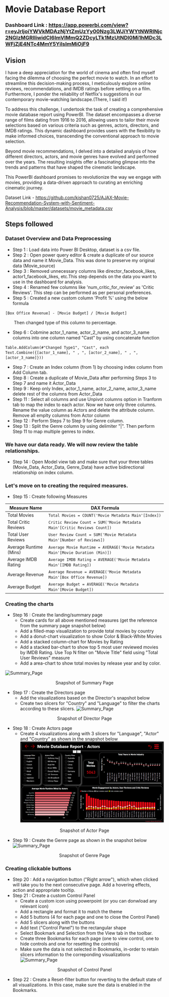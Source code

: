 
# Movie Database Report

### Dashboard Link : https://app.powerbi.com/view?r=eyJrIjoiYWVkMDAzNjYtZmUzYy00Nzg3LWJiYWYtNWRlNjc2NGIzMGRlIiwidCI6ImVlMmQ2ZDcyLTk1MzUtNDI0Mi1hMDc3LWFjZjE4NTc4MmY5YiIsImMiOjF9

## Vision


I have a deep appreciation for the world of cinema and often find myself facing the dilemma of choosing the perfect movie to watch. In an effort to streamline this decision-making process, I meticulously explore online reviews, recommendations, and IMDB ratings before settling on a film. Furthermore, I ponder the reliability of Netflix's suggestions in our contemporary movie-watching landscape.(There, I said it!)

To address this challenge, I undertook the task of creating a comprehensive movie database report using PowerBI. The dataset encompasses a diverse range of films dating from 1916 to 2016, allowing users to tailor their movie selections based on various criteria such as genres, actors, directors, and IMDB ratings. This dynamic dashboard provides users with the flexibility to make informed choices, transcending the conventional approach to movie selection.

Beyond movie recommendations, I delved into a detailed analysis of how different directors, actors, and movie genres have evolved and performed over the years. The resulting insights offer a fascinating glimpse into the trends and patterns that have shaped the cinematic landscape.

This PowerBI dashboard promises to revolutionize the way we engage with movies, providing a data-driven approach to curating an enriching cinematic journey.


Dataset Link - https://github.com/kishan0725/AJAX-Movie-Recommendation-System-with-Sentiment-Analysis/blob/master/datasets/movie_metadata.csv



## Steps followed 

### Dataset Overview and Data Preprocessing

- Step 1 : Load data into Power BI Desktop, dataset is a csv file.
- Step 2 : Open power query editor & create a duplicate of our source data and name it Movie_Data. This was done to preserve my original data (Movie_source)
- Step 3 : Removed unnecessary columns like director_facebook_likes, actor1_facebook_likes, etc.This step depends on the data you want to use in the dashboard for analysis.
- Step 4 : Renamed few columns like 'num_critic_for_review' as 'Critic Reviews'. This step can be performed as per personal preferences.
- Step 5 : Created a new custom column 'Profit %' using the below formula
```
[Box Office Revenue] - [Movie Budget] / [Movie Budget]
```
&nbsp;&nbsp;&nbsp;&nbsp;&nbsp;&nbsp; Then changed type of this column to percentage. 

- Step 6 : Cobmine actor_1_name, actor_2_name, and actor_3_name columns into one column named "Cast" by using concatenate function

```
Table.AddColumn(#"Changed Type1", "Cast", each Text.Combine({[actor_1_name], " , ", [actor_2_name], " , ", [actor_3_name]}))
```

- Step 7 : Create an Index column (from 1) by choosing index column from Add Column tab. 
- Step 8 : Create a duplicate of Movie_Data after performing Steps 3 to Step 7 and name it Actor_Data
- Step 9 : Keep only Index, actor_1_name, actor_2_name, actor_3_name delete rest of the columns from Actor_Data
- Step 11 : Select all columns and use Unpivot columns option in Tranform tab to map the index to each actor. Now we have only three columns. Rename the value column as Actors and delete the attribute column. Remove all emplty columns from Actor column
- Step 12 : Perform Steps 7 to Step 9 for Genre column.
- Step 13 : Split the Genre column by using delimiter "|". Then perform Step 11 to map multiple genres to index.

### We have our data ready. We will now review the table relationships. 

- Step 14 : Open Model view tab and make sure that your three tables (Movie_Data, Actor_Data, Genre_Data) have active bidirectional relationship on index column.

### Let's move on to creating the required measures. 

- Step 15 : Create following Measures

| Measure Name | DAX Formula |
| --------     | -------     |
| Total Movies      | ```Total Movies = COUNT('Movie Metadata Main'[Index])```        |
| Total Critic Reviews     | ```Critic Review Count = SUM('Movie Metadata Main'[Critic Reviews Count]) ```         |
| Total User Reviews     | ```User Review Count = SUM('Movie Metadata Main'[Number of Reviews])```         |
| Average Runtime (Mins)        | ```Average Movie Runtime = AVERAGE('Movie Metadata Main'[Movie Duration (Min)]) ```       |
| Average IMDB Rating        | ```Average IMDB Rating = AVERAGE('Movie Metadata Main'[IMDB Rating])```       |
| Average Revenue        | ```Average Revenue = AVERAGE('Movie Metadata Main'[Box Office Revenue])```        |
| Average Budget        | ```Average Budget = AVERAGE('Movie Metadata Main'[Movie Budget]) ```        |

### Creating the charts

- Step 16 : Create the landing/summary page
    -   Create cards for all above mentioned measures (get the reference from the summary page snapshot below)
    - Add a filled-map visualization to provide total movies by country
    - Add a donut-chart visualization to show Color & Black-White Movies
    - Add a stacked column-chart for Movies by Rating
    - Add a stacked bar-chart to show top 5 most user reviewed movies by IMDB Rating. Use Top N filter on "Movie Title" field using "Total User Reviews" measure
    - Add a area-chart to show total movies by release year and by color.

![Summary_Page](https://raw.githubusercontent.com/nikunjachoure/movie_database_report/main/summary.png)
<p align="center">Snapshot of Summary Page</p>

- Step 17 : Create the Directors page
    - Add the visualizations based on the Director's snapshot below
    - Create two slicers for "Country" and "Language" to filter the charts according to these slicers.
![Summary_Page](https://github.com/nikunjachoure/movie_database_report/blob/main/directors.png?raw=true)
<p align="center">Snapshot of Director Page</p>

- Step 18 : Create Actors page
    - Create 4 visualizations along with 3 slicers for "Language", "Actor" and "Country" as shown in the snapshot below
![Summary_Page](https://github.com/nikunjachoure/Movie-Database-Report/blob/main/actors.png?raw=true)
<p align="center">Snapshot of Actor Page</p>

- Step 19 : Create the Genre page as shown in the snapshot below
![Summary_Page](https://github.com/nikunjachoure/movie_database_report/blob/main/genre.png?raw=true)
<p align="center">Snapshot of Genre Page</p>

### Creating clickable buttons
- Step 20 : Add a navigation button ("Right arrow"), which when clicked will take you to the next consecutive page. Add a hovering effects, action and appropriate tooltip.
- Step 21 : Create a custom Control Panel
    - Create a custom icon using powerpoint (or you can donwload any relevant icon)
    - Add a rectangle and format it to match the theme
    - Add 5 buttons (4 for each page and one to close the Control Panel)
    - Add 5 slicers along with the buttons
    - Add text ("Control Panel") to the rectangular shape
    - Select Bookmark and Selection from the View tab in the toolbar. 
    - Create three Bookmarks for each page (one to view control, one to hide controls and one for resetting the controls)
    - Make sure the data is not selected in Bookmarks, in-order to retain slicers information to the correponding visualizations
![Summary_Page](https://github.com/nikunjachoure/movie_database_report/blob/main/control_panel.png?raw=true)
<p align="center">Snapshot of Control Panel</p>

- Step 22 : Create a Reset-filter button for reverting to the default state of all visualizations. In this case, make sure the data is enabled in the Bookmarks.


